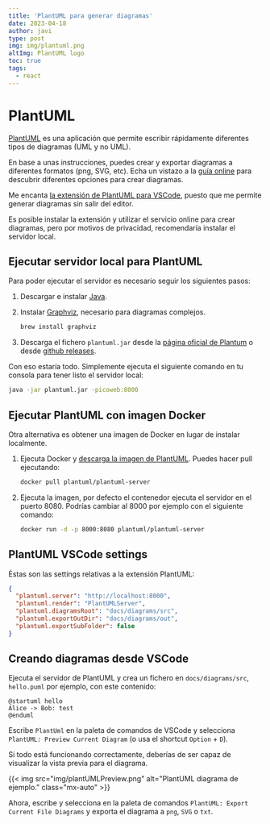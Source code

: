 ```yaml
---
title: 'PlantUML para generar diagramas'
date: 2023-04-18
author: javi
type: post
img: img/plantuml.png
altImg: PlantUML logo
toc: true
tags:
  - react
---
```


# PlantUML

[PlantUML](https://plantuml.com/) es una aplicación que permite escribir rápidamente diferentes tipos de diagramas (UML y no UML).

En base a unas instrucciones, puedes crear y exportar diagramas a diferentes formatos (png, SVG, etc). Echa un vistazo a la [guía online](https://plantuml.com/guide) para descubrir diferentes opciones para crear diagramas.

Me encanta [la extensión de PlantUML para VSCode](https://marketplace.visualstudio.com/items?itemName=jebbs.plantuml), puesto que me permite generar diagramas sin salir del editor.

Es posible instalar la extensión y utilizar el servicio online para crear diagramas, pero por motivos de privacidad, recomendaría instalar el servidor local.

## Ejecutar servidor local para PlantUML

Para poder ejecutar el servidor es necesario seguir los siguientes pasos:

1. Descargar e instalar [Java](http://java.com/en/download/).
1. Instalar [Graphviz](http://www.graphviz.org/download/), necesario para diagramas complejos.

   ```bash
   brew install graphviz
   ```

1. Descarga el fichero `plantuml.jar` desde la [página oficial de Plantum](https://plantuml.com/download) o desde [github releases](https://github.com/plantuml/plantuml/releases/).

Con eso estaría todo. Simplemente ejecuta el siguiente comando en tu consola para tener listo el servidor local:

```bash
java -jar plantuml.jar -picoweb:8000
```

## Ejecutar PlantUML con imagen Docker

Otra alternativa es obtener una imagen de Docker en lugar de instalar localmente.

1. Ejecuta Docker y [descarga la imagen de PlantUML](https://hub.docker.com/r/plantuml/plantuml-server). Puedes hacer pull ejecutando:

   ```bash
   docker pull plantuml/plantuml-server
   ```

1. Ejecuta la imagen, por defecto el contenedor ejecuta el servidor en el puerto 8080. Podrías cambiar al 8000 por ejemplo con el siguiente comando:

   ```bash
   docker run -d -p 8000:8080 plantuml/plantuml-server
   ```

## PlantUML VSCode settings

Éstas son las settings relativas a la extensión PlantUML:

```json
{
  "plantuml.server": "http://localhost:8000",
  "plantuml.render": "PlantUMLServer",
  "plantuml.diagramsRoot": "docs/diagrams/src",
  "plantuml.exportOutDir": "docs/diagrams/out",
  "plantuml.exportSubFolder": false
}
```

## Creando diagramas desde VSCode

Ejecuta el servidor de PlantUML y crea un fichero en `docs/diagrams/src`, `hello.puml` por ejemplo, con este contenido:

```
@startuml hello
Alice -> Bob: test
@enduml
```

Escribe `PlantUml` en la paleta de comandos de VSCode y selecciona `PlantUML: Preview Current Diagram` (o usa el shortcut `Option` + `D`).

Si todo está funcionando correctamente, deberías de ser capaz de visualizar la vista previa para el diagrama.

{{< img src="img/plantUMLPreview.png" alt="PlantUML diagrama de ejemplo." class="mx-auto" >}}

Ahora, escribe y selecciona en la paleta de comandos `PlantUML: Export Current File Diagrams` y exporta el diagrama a `png`, `SVG` o `txt`.
